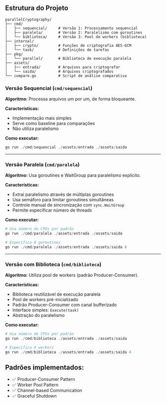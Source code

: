 ## Estrutura do Projeto

```
parallelCryptography/
├── cmd/
│   ├── sequencial/     # Versão 1: Processamento sequencial
│   ├── paralela/       # Versão 2: Paralelismo com goroutines
│   └── biblioteca/     # Versão 3: Pool de workers (biblioteca)
├── internal/
│   ├── crypto/         # Funções de criptografia AES-GCM
│   └── task/           # Definições de tarefas
├── pkg/
│   └── parallel/       # Biblioteca de execução paralela
├── assets/
│   ├── entrada/        # Arquivos para criptografar
│   └── saida/          # Arquivos criptografados
└── compare.go          # Script de análise comparativa
```

### Versão Sequencial (`cmd/sequencial`)
**Algoritmo:** Processa arquivos um por um, de forma bloqueante.

**Características:**
- Implementação mais simples
- Serve como baseline para comparações
- Não utiliza paralelismo

**Como executar:**
```powershell
go run ./cmd/sequencial ./assets/entrada ./assets/saida
```

---

### Versão Paralela (`cmd/paralela`)
**Algoritmo:** Usa goroutines e WaitGroup para paralelismo explícito.

**Características:**
- Extrai paralelismo através de múltiplas goroutines
- Usa semáforo para limitar goroutines simultâneas
- Controle manual de sincronização com `sync.WaitGroup`
- Permite especificar número de threads

**Como executar:**
```powershell
# Usa número de CPUs por padrão
go run ./cmd/paralela ./assets/entrada ./assets/saida

# Especifica 8 goroutines
go run ./cmd/paralela ./assets/entrada ./assets/saida 8
```

---

### Versão com Biblioteca (`cmd/biblioteca`)
**Algoritmo:** Utiliza pool de workers (padrão Producer-Consumer).

**Características:**
- Biblioteca reutilizável de execução paralela
- Pool de workers pré-inicializado
- Padrão Producer-Consumer com canal bufferizado
- Interface simples: `Execute(task)`
- Abstração do paralelismo

**Como executar:**
```powershell
# Usa número de CPUs por padrão
go run ./cmd/biblioteca ./assets/entrada ./assets/saida

# Especifica 4 workers
go run ./cmd/biblioteca ./assets/entrada ./assets/saida 4
```


## Padrões implementados:
- ✅ Producer-Consumer Pattern
- ✅ Worker Pool Pattern
- ✅ Channel-based Communication
- ✅ Graceful Shutdown
